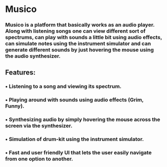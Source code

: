 # Musico 
### Musico is a platform that basically works as an audio player. Along with listening songs one can view different sort of spectrums, can play with sounds a little bit using audio effects, can simulate notes using the instrument simulator and can generate different sounds by just hovering the mouse using the audio synthesizer. 

## Features:
### •	Listening to a song and viewing its spectrum.
### •	Playing around with sounds using audio effects (Grim, Funny).
### •	Synthesizing audio by simply hovering the mouse across the screen via the synthesizer.
### •	Simulation of drum-kit using the instrument simulator.
### •	Fast and user friendly UI that lets the user easily navigate from one option to another.
